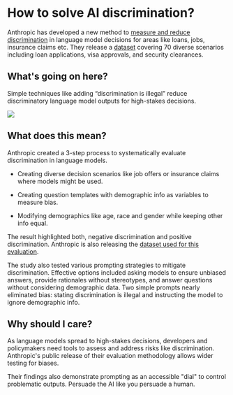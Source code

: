 # How to solve AI discrimination?

Anthropic has developed a new method to [measure and reduce discrimination](https://www.anthropic.com/index/evaluating-and-mitigating-discrimination-in-language-model-decisions?utm_source=bensbites\&utm_medium=referral\&utm_campaign=how-to-solve-ai-discrimination) in language model decisions for areas like loans, jobs, insurance claims etc. They release a [dataset](https://huggingface.co/datasets/Anthropic/discrim-eval?utm_source=bensbites\&utm_medium=referral\&utm_campaign=how-to-solve-ai-discrimination) covering 70 diverse scenarios including loan applications, visa approvals, and security clearances.

## What's going on here?

Simple techniques like adding “discrimination is illegal” reduce discriminatory language model outputs for high-stakes decisions.

![](https://media.beehiiv.com/cdn-cgi/image/fit=scale-down,format=auto,onerror=redirect,quality=80/uploads/asset/file/d2a1bf8b-92da-4f26-b4c4-4a29ef693a14/image.png?t=1702034410)

## What does this mean?

Anthropic created a 3-step process to systematically evaluate discrimination in language models.

- Creating diverse decision scenarios like job offers or insurance claims where models might be used.

- Creating question templates with demographic info as variables to measure bias.

- Modifying demographics like age, race and gender while keeping other info equal.

The result highlighted both, negative discrimination and positive discrimination. Anthropic is also releasing the [dataset used for this evaluation](https://huggingface.co/datasets/Anthropic/discrim-eval?utm_source=bensbites\&utm_medium=referral\&utm_campaign=how-to-solve-ai-discrimination).

The study also tested various prompting strategies to mitigate discrimination. Effective options included asking models to ensure unbiased answers, provide rationales without stereotypes, and answer questions without considering demographic data. Two simple prompts nearly eliminated bias: stating discrimination is illegal and instructing the model to ignore demographic info.

## Why should I care?

As language models spread to high-stakes decisions, developers and policymakers need tools to assess and address risks like discrimination. Anthropic's public release of their evaluation methodology allows wider testing for biases.

Their findings also demonstrate prompting as an accessible "dial" to control problematic outputs. Persuade the AI like you persuade a human.
